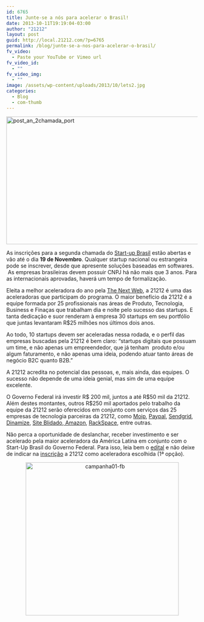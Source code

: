 ```yaml
---
id: 6765
title: Junte-se a nós para acelerar o Brasil!
date: 2013-10-11T19:19:04-03:00
author: "21212"
layout: post
guid: http://local.21212.com/?p=6765
permalink: /blog/junte-se-a-nos-para-acelerar-o-brasil/
fv_video:
  - Paste your YouTube or Vimeo url
fv_video_id:
  - ""
fv_video_img:
  - ""
image: /assets/wp-content/uploads/2013/10/lets2.jpg
categories:
  - Blog
  - com-thumb
---
```

<p dir="ltr">
  <a href="http://local.21212.com/assets/wp-content/uploads/2013/10/post_an_2chamada_port.png"><img class="aligncenter size-full wp-image-6768" alt="post_an_2chamada_port" src="{{ site.url }}/assets/wp-content/uploads/2013/10/post_an_2chamada_port.png" width="584" height="336" srcset="{{ site.url }}/assets/wp-content/uploads/2013/10/post_an_2chamada_port.png 584w, {{ site.url }}/assets/wp-content/uploads/2013/10/post_an_2chamada_port-300x172.png 300w" sizes="(max-width: 584px) 100vw, 584px" /></a>
</p>

<p dir="ltr">
  As inscrições para a segunda chamada do <a href="http://startupbrasil.mcti.gov.br/">Start-up Brasil</a> estão abertas e vão até o dia <strong>19 de Novembro</strong>. Qualquer startup nacional ou estrangeira pode se inscrever, desde que apresente soluções baseadas em softwares.  As empresas brasileiras devem possuir CNPJ há não mais que 3 anos. Para as internacionais aprovadas, haverá um tempo de formalização.
</p>

<p dir="ltr">
  Eleita a melhor aceleradora do ano pela <a href="http://thenextweb.com/">The Next Web</a>, a 21212 é uma das aceleradoras que participam do programa. O maior benefício da 21212 é a equipe formada por 25 profissionais nas áreas de Produto, Tecnologia, Business e Finaças que trabalham dia e noite pelo sucesso das startups. E tanta dedicação e suor renderam à empresa 30 startups em seu portfólio que juntas levantaram R$25 milhões nos últimos dois anos.
</p>

<p dir="ltr">
  Ao todo, 10 startups devem ser aceleradas nessa rodada, e o perfil das empresas buscadas pela 21212 é bem claro: “startups digitais que possuam um time, e não apenas um empreendedor, que já tenham  produto e/ou algum faturamento, e não apenas uma ideia, podendo atuar tanto áreas de negócio B2C quanto B2B.”
</p>

<p dir="ltr">
  A 21212 acredita no potencial das pessoas, e, mais ainda, das equipes. O sucesso não depende de uma ideia genial, mas sim de uma equipe excelente.
</p>

<p dir="ltr">
  O Governo Federal irá investir R$ 200 mil, juntos a até R$50 mil da 21212. Além destes montantes, outros R$250 mil aportados pelo trabalho da equipe da 21212 serão oferecidos em conjunto com serviços das 25 empresas de tecnologia parceiras da 21212, como <a href="https://site.moip.com.br/">Moip</a>, <a href="https://www.paypal.com/br/webapps/mpp/home">Paypal</a>, <a href="http://sendgrid.com/">Sendgrid</a>, <a href="http://www.dinamize.com/site/">Dinamize</a>, <a href="http://www.siteblindado.com/pt/index_b.html?utm_expid=45545196-4.ES-pIU58SWKb6KkCVE8hSA.1">Site Blidado</a>,<a href="http://www.amazon.com.br/"> Amazon</a>, <a href="http://www.rackspace.com/">RackSpace</a>, entre outras.
</p>

<p dir="ltr">
  Não perca a oportunidade de deslanchar, receber investimento e ser acelerado pela maior aceleradora da América Latina em conjunto com o Start-Up Brasil do Governo Federal. Para isso, leia bem o <a href="http://startupbrasil.mcti.gov.br/assets/wp-content/uploads/2013/02/Chamada-MCTI_SEPIN_CNPq-11-2013-Start-up-Brasil.pdf">edital</a> e não deixe de indicar na <a href="http://startupbrasil.mcti.gov.br/inscricoes/">inscrição</a> a 21212 como aceleradora escolhida (1ª opção).
</p>

<p dir="ltr" style="text-align: center;">
  <img class="aligncenter size-full wp-image-6769" alt="campanha01-fb" src="{{ site.url }}/assets/wp-content/uploads/2013/10/campanha01-fb.jpg" width="403" height="403" srcset="{{ site.url }}/assets/wp-content/uploads/2013/10/campanha01-fb.jpg 403w, {{ site.url }}/assets/wp-content/uploads/2013/10/campanha01-fb-150x150.jpg 150w, {{ site.url }}/assets/wp-content/uploads/2013/10/campanha01-fb-300x300.jpg 300w" sizes="(max-width: 403px) 100vw, 403px" />
</p>

&nbsp;